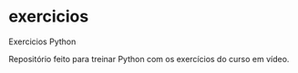 # exercicios
Exercicios Python

Repositório feito para treinar Python com os exercícios do curso em vídeo.
